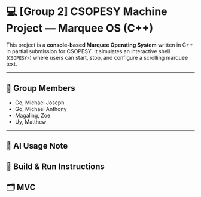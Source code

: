 # 💻 [Group 2] CSOPESY Machine Project — Marquee OS (C++)

This project is a **console-based Marquee Operating System** written in C++ in partial submission for CSOPESY.
It simulates an interactive shell (`CSOPESY>`) where users can start, stop, and configure a scrolling marquee text.

---

## 👥 Group Members
- Go, Michael Joseph  
- Go, Michael Anthony  
- Magaling, Zoe  
- Uy, Matthew  

---

## 🤖 AI Usage Note

## 📐 Build & Run Instructions

## 🗂️ MVC
